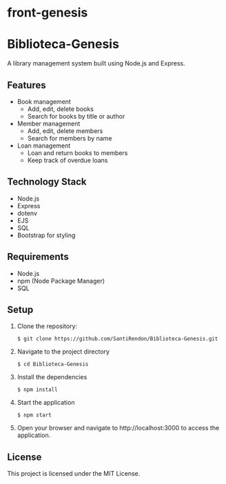 # front-genesis
# Biblioteca-Genesis
A library management system built using Node.js and Express.

## Features

* Book management
  * Add, edit, delete books
  * Search for books by title or author
* Member management
  * Add, edit, delete members
  * Search for members by name
* Loan management
  * Loan and return books to members
  * Keep track of overdue loans

## Technology Stack
* Node.js
* Express
* dotenv
* EJS
* SQL
* Bootstrap for styling

## Requirements
* Node.js
* npm (Node Package Manager)
* SQL

## Setup

1. Clone the repository:
    <pre><code>$ git clone https://github.com/SantiRendon/Biblioteca-Genesis.git</code></pre>
2. Navigate to the project directory
    <pre><code>$ cd Biblioteca-Genesis</pre></code>
3. Install the dependencies
    <pre><code>$ npm install</pre></code>
4. Start the application
    <pre><code>$ npm start</pre></code>

5. Open your browser and navigate to http://localhost:3000 to access the application.

## License
This project is licensed under the MIT License.
